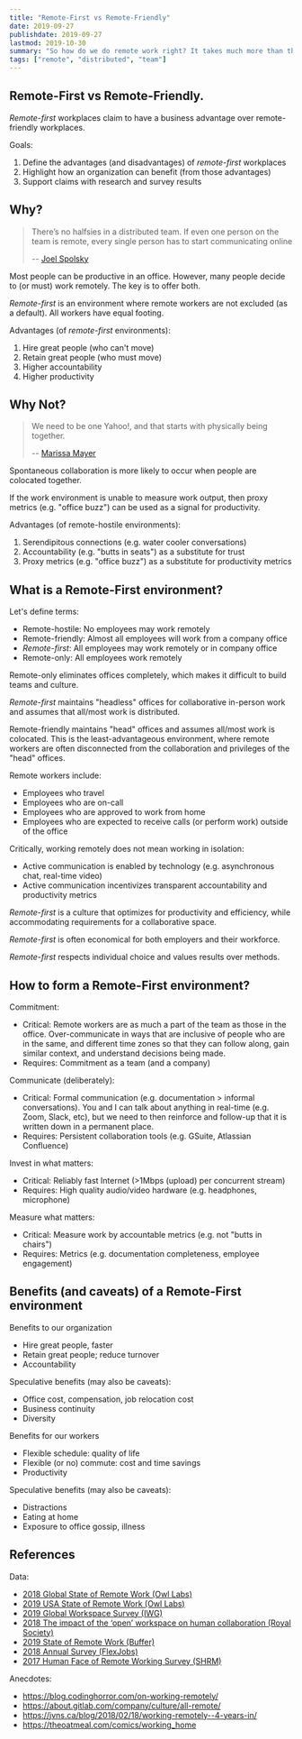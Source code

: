 ```yaml
---
title: "Remote-First vs Remote-Friendly"
date: 2019-09-27
publishdate: 2019-09-27
lastmod: 2019-10-30
summary: "So how do we do remote work right? It takes much more than the half-hearted “you’re allowed to work from home” policy you see at companies nowadays. Remote-first means working remote is the default. It means making sure your remote employees are as much a part of the team as those in the office."
tags: ["remote", "distributed", "team"]
---
```

## Remote-First vs Remote-Friendly.

*Remote-first* workplaces claim to have a business advantage over remote-friendly workplaces.

Goals:

1. Define the advantages (and disadvantages) of *remote-first* workplaces
1. Highlight how an organization can benefit (from those advantages)
1. Support claims with research and survey results

## Why?

> There’s no halfsies in a distributed team. If even one person on the team is remote, every single person has to start communicating online
>
> -- [Joel Spolsky](https://twitter.com/spolsky/status/570255698744836096)

Most people can be productive in an office. However, many people decide to (or must) work remotely. The key is to offer both.

*Remote-first* is an environment where remote workers are not excluded (as a default). All workers have equal footing.

Advantages (of *remote-first* environments):

1. Hire great people (who can't move)
1. Retain great people (who must move)
1. Higher accountability
1. Higher productivity

## Why Not?

> We need to be one Yahoo!, and that starts with physically being together.
> 
> -- [Marissa Mayer](http://allthingsd.com/20130222/physically-together-heres-the-internal-yahoo-no-work-from-home-memo-which-extends-beyond-remote-workers/)

Spontaneous collaboration is more likely to occur when people are colocated together.

If the work environment is unable to measure work output, then proxy metrics (e.g. "office buzz") can be used as a signal for productivity.

Advantages (of remote-hostile environments):

1. Serendipitous connections (e.g. water cooler conversations)
1. Accountability (e.g. "butts in seats") as a substitute for trust
1. Proxy metrics (e.g. "office buzz") as a substitute for productivity metrics

## What is a Remote-First environment?

Let's define terms:

- Remote-hostile: No employees may work remotely
- Remote-friendly: Almost all employees will work from a company office
- *Remote-first*: All employees may work remotely or in company office
- Remote-only: All employees work remotely

Remote-only eliminates offices completely, which makes it difficult to build teams and culture.

*Remote-first* maintains "headless" offices for collaborative in-person work and assumes that all/most work is distributed.

Remote-friendly maintains "head" offices and assumes all/most work is colocated. This is the least-advantageous environment, where remote workers are often disconnected from the collaboration and privileges of the "head" offices.

Remote workers include:

- Employees who travel
- Employees who are on-call
- Employees who are approved to work from home
- Employees who are expected to receive calls (or perform work) outside of the office

Critically, working remotely does not mean working in isolation:

- Active communication is enabled by technology (e.g. asynchronous chat, real-time video)
- Active communication incentivizes transparent accountability and productivity metrics

*Remote-first* is a culture that optimizes for productivity and efficiency, while accommodating requirements for a collaborative space.

*Remote-first* is often economical for both employers and their workforce.

*Remote-first* respects individual choice and values results over methods.

## How to form a Remote-First environment?

Commitment:

- Critical: Remote workers are as much a part of the team as those in the office. Over-communicate in ways that are inclusive of people who are in the same, and different time zones so that they can follow along, gain similar context, and understand decisions being made.
- Requires: Commitment as a team (and a company)

Communicate (deliberately):

- Critical: Formal communication (e.g. documentation > informal conversations). You and I can talk about anything in real-time (e.g. Zoom, Slack, etc), but we need to then reinforce and follow-up that it is written down in a permanent place.
- Requires: Persistent collaboration tools (e.g. GSuite, Atlassian Confluence)

Invest in what matters:

- Critical: Reliably fast Internet (>1Mbps (upload) per concurrent stream)
- Requires: High quality audio/video hardware (e.g. headphones, microphone)

Measure what matters:

- Critical: Measure work by accountable metrics (e.g. not "butts in chairs")
- Requires: Metrics (e.g. documentation completeness, employee engagement)

## Benefits (and caveats) of a Remote-First environment

Benefits to our organization

- Hire great people, faster
- Retain great people; reduce turnover
- Accountability

Speculative benefits (may also be caveats):

- Office cost, compensation, job relocation cost
- Business continuity
- Diversity

Benefits for our workers

- Flexible schedule: quality of life
- Flexible (or no) commute: cost and time savings
- Productivity

Speculative benefits (may also be caveats):

- Distractions
- Eating at home
- Exposure to office gossip, illness

## References

Data:

- [2018 Global State of Remote Work (Owl Labs)](https://www.owllabs.com/state-of-remote-work)
- [2019 USA State of Remote Work (Owl Labs)](https://www.owllabs.com/state-of-remote-work/2019)
- [2019 Global Workspace Survey (IWG)](http://www.iwgplc.com/MediaCentre/Article/flexible-working-is-top-of-worker-wish-list)
- [2018 The impact of the ‘open’ workspace on human collaboration (Royal Society)](https://royalsocietypublishing.org/doi/full/10.1098/rstb.2017.0239)
- [2019 State of Remote Work (Buffer)](https://buffer.com/state-of-remote-work-2019)
- [2018 Annual Survey (FlexJobs)](https://www.flexjobs.com/blog/post/flexjobs-2018-annual-survey-workers-believe-flexible-remote-job-can-help-save-money-reduce-stress-more/)
- [2017 Human Face of Remote Working Survey (SHRM)](https://www.shrm.org/ResourcesAndTools/hr-topics/employee-relations/pages/remote-workers-feel-guilty-.aspx)

Anecdotes:

- <https://blog.codinghorror.com/on-working-remotely/>
- <https://about.gitlab.com/company/culture/all-remote/>
- <https://jvns.ca/blog/2018/02/18/working-remotely--4-years-in/>
- <https://theoatmeal.com/comics/working_home>
